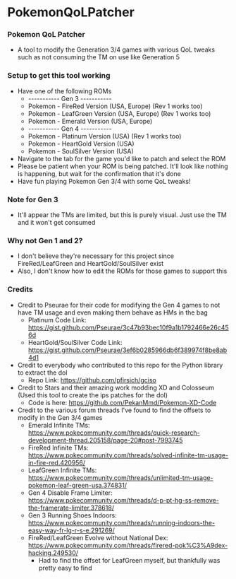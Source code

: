 # PokemonQoLPatcher

### Pokemon QoL Patcher
* A tool to modify the Generation 3/4 games with various QoL tweaks such as not consuming the TM on use like Generation 5

### Setup to get this tool working
* Have one of the following ROMs
  * ----------- Gen 3 -----------
  * Pokemon - FireRed Version (USA, Europe) (Rev 1 works too)
  * Pokemon - LeafGreen Version (USA, Europe) (Rev 1 works too)
  * Pokemon - Emerald Version (USA, Europe)
  * ----------- Gen 4 -----------
  * Pokemon - Platinum Version (USA) (Rev 1 works too)
  * Pokemon - HeartGold Version (USA)
  * Pokemon - SoulSilver Version (USA)
* Navigate to the tab for the game you'd like to patch and select the ROM
* Please be patient when your ROM is being patched. It'll look like nothing is happening, but wait for the confirmation that it's done
* Have fun playing Pokemon Gen 3/4 with some QoL tweaks!

### Note for Gen 3
* It'll appear the TMs are limited, but this is purely visual. Just use the TM and it won't get consumed

### Why not Gen 1 and 2?
* I don't believe they're necessary for this project since FireRed/LeafGreen and HeartGold/SoulSilver exist
* Also, I don't know how to edit the ROMs for those games to support this

### Credits
* Credit to Pseurae for their code for modifying the Gen 4 games to not have TM usage and even making them behave as HMs in the bag
  * Platinum Code Link: https://gist.github.com/Pseurae/3c47b93bec10f9a1b1792466e26c456d
  * HeartGold/SoulSilver Code Link: https://gist.github.com/Pseurae/3ef6b0285966db6f389974f8be8ab4d1
* Credit to everybody who contributed to this repo for the Python library to extract the dol
  * Repo Link: https://github.com/pfirsich/gciso
* Credit to Stars and their amazing work modding XD and Colosseum (Used this tool to create the ips patches for the dol)
  * Code is here: https://github.com/PekanMmd/Pokemon-XD-Code
* Credit to the various forum threads I've found to find the offsets to modify in the Gen 3/4 games
  * Emerald Infinite TMs: https://www.pokecommunity.com/threads/quick-research-development-thread.205158/page-20#post-7993745
  * FireRed Infinite TMs: https://www.pokecommunity.com/threads/solved-infinite-tm-usage-in-fire-red.420956/
  * LeafGreen Infinite TMs: https://www.pokecommunity.com/threads/unlimited-tm-usage-pokemon-leaf-green-usa.374831/
  * Gen 4 Disable Frame Limiter: https://www.pokecommunity.com/threads/d-p-pt-hg-ss-remove-the-framerate-limiter.378618/
  * Gen 3 Running Shoes Indoors: https://www.pokecommunity.com/threads/running-indoors-the-easy-way-fr-lg-r-s-e.291269/
  * FireRed/LeafGreen Evolve without National Dex: https://www.pokecommunity.com/threads/firered-pok%C3%A9dex-hacking.249530/
    * Had to find the offset for LeafGreen myself, but thankfully was pretty easy to find